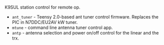 K9SUL station control for remote op.

- `ant_tuner` - Teensy 2.0-based ant tuner control firmware. Replaces the PIC in N7DDC/EU2AV kW tuner.
- `mtune` - command line antenna tuner control app.
- `antp`  - antenna selection and power on/off control for the linear and the trx.
